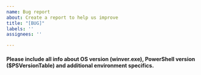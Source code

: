 ```yaml
---
name: Bug report
about: Create a report to help us improve
title: "[BUG]"
labels: ''
assignees: ''

---
```


#### Please include all info about OS version (winver.exe), PowerShell version ($PSVersionTable) and additional environment specifics.

